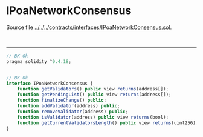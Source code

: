 # IPoaNetworkConsensus

Source file [../../../contracts/interfaces/IPoaNetworkConsensus.sol](../../../contracts/interfaces/IPoaNetworkConsensus.sol).

<br />

<hr />

```javascript
// BK Ok
pragma solidity ^0.4.18;


// BK Ok
interface IPoaNetworkConsensus {
    function getValidators() public view returns(address[]);
    function getPendingList() public view returns(address[]);
    function finalizeChange() public;
    function addValidator(address) public;
    function removeValidator(address) public;
    function isValidator(address) public view returns(bool);
    function getCurrentValidatorsLength() public view returns(uint256);
}
```
